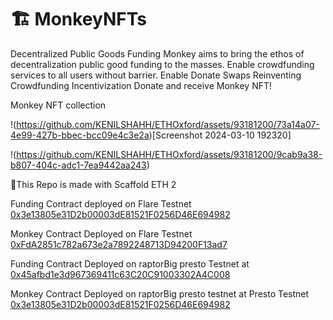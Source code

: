 # 🏗 MonkeyNFTs

Decentralized Public Goods Funding
Monkey aims to bring the ethos of decentralization public good funding to the masses.
Enable crowdfunding services to all users without barrier.
Enable Donate Swaps
Reinventing Crowdfunding Incentivization
Donate and receive Monkey NFT!

Monkey NFT collection

!(https://github.com/KENILSHAHH/ETHOxford/assets/93181200/73a14a07-4e99-427b-bbec-bcc09e4c3e2a)[Screenshot 2024-03-10 192320]

!(https://github.com/KENILSHAHH/ETHOxford/assets/93181200/9cab9a38-b807-404c-adc1-7ea9442aa243)

🧪This Repo is made with Scaffold ETH 2

Funding Contract deployed on Flare Testnet [0x3e13805e31D2b00003dE81521F0256D46E694982](https://coston2.testnet.flarescan.com/address/0x3e13805e31D2b00003dE81521F0256D46E694982)

Monkey Contract Deployed on Flare Testnet [0xFdA2851c782a673e2a7892248713D94200F13ad7](https://coston2.testnet.flarescan.com/address/0xFdA2851c782a673e2a7892248713D94200F13ad7)

Funding Contract Deployed on raptorBig presto Testnet at [0x45afbd1e3d967369411c63C20C91003302A4C008](https://raptorbig-blockscout.eu-north-2.gateway.fm/address/0x45afbd1e3d967369411c63C20C91003302A4C008) 

Monkey Contract Deployed on raptorBig presto testnet at Presto Testnet [0x3e13805e31D2b00003dE81521F0256D46E694982](https://raptorbig-blockscout.eu-north-2.gateway.fm/address/0x3e13805e31D2b00003dE81521F0256D46E694982)


